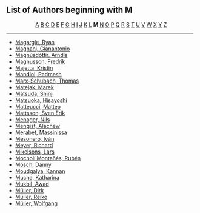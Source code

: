 <h2>List of Authors beginning with M</h2>
<p style="text-align:center"><a href="authors_A.html">A</a>&nbsp;<a href="authors_B.html">B</a>&nbsp;<a href="authors_C.html">C</a>&nbsp;<a href="authors_D.html">D</a>&nbsp;<a href="authors_E.html">E</a>&nbsp;<a href="authors_F.html">F</a>&nbsp;<a href="authors_G.html">G</a>&nbsp;<a href="authors_H.html">H</a>&nbsp;<a href="authors_I.html">I</a>&nbsp;<a href="authors_J.html">J</a>&nbsp;<a href="authors_K.html">K</a>&nbsp;<a href="authors_L.html">L</a>&nbsp;<b>M</b>&nbsp;<a href="authors_N.html">N</a>&nbsp;<a href="authors_O.html">O</a>&nbsp;<a href="authors_P.html">P</a>&nbsp;<a href="authors_Q.html">Q</a>&nbsp;<a href="authors_R.html">R</a>&nbsp;<a href="authors_S.html">S</a>&nbsp;<a href="authors_T.html">T</a>&nbsp;<a href="authors_U.html">U</a>&nbsp;<a href="authors_V.html">V</a>&nbsp;<a href="authors_W.html">W</a>&nbsp;<a href="authors_X.html">X</a>&nbsp;<a href="authors_Y.html">Y</a>&nbsp;<a href="authors_Z.html">Z</a>&nbsp;</p>
<hr width="98%" />
<ul class="authors_list">
<li><a href="author_164.html">Magargle, Ryan</a></li><li><a href="author_165.html">Magnani, Gianantonio</a></li><li><a href="author_166.html">Magnúsdóttir, Arndís</a></li><li><a href="author_167.html">Magnusson, Fredrik</a></li><li><a href="author_168.html">Majetta, Kristin</a></li><li><a href="author_169.html">Mandloi, Padmesh</a></li><li><a href="author_170.html">Marx-Schubach, Thomas</a></li><li><a href="author_171.html">Matejak, Marek</a></li><li><a href="author_172.html">Matsuda, Shinji</a></li><li><a href="author_173.html">Matsuoka, Hisayoshi</a></li><li><a href="author_174.html">Matteucci, Matteo</a></li><li><a href="author_175.html">Mattsson, Sven Erik</a></li><li><a href="author_176.html">Menager, Nils</a></li><li><a href="author_177.html">Mengist, Alachew</a></li><li><a href="author_178.html">Merabet, Massinissa</a></li><li><a href="author_179.html">Mesonero, Iván</a></li><li><a href="author_180.html">Meyer, Richard</a></li><li><a href="author_181.html">Mikelsons, Lars</a></li><li><a href="author_182.html">Mocholí Montañés, Rubén</a></li><li><a href="author_183.html">Mösch, Danny</a></li><li><a href="author_184.html">Moudgalya, Kannan</a></li><li><a href="author_185.html">Mucha, Katharina</a></li><li><a href="author_186.html">Mukbil, Awad</a></li><li><a href="author_187.html">Müller, Dirk</a></li><li><a href="author_188.html">Müller, Reiko</a></li><li><a href="author_189.html">Müller, Wolfgang</a></li></ul>
